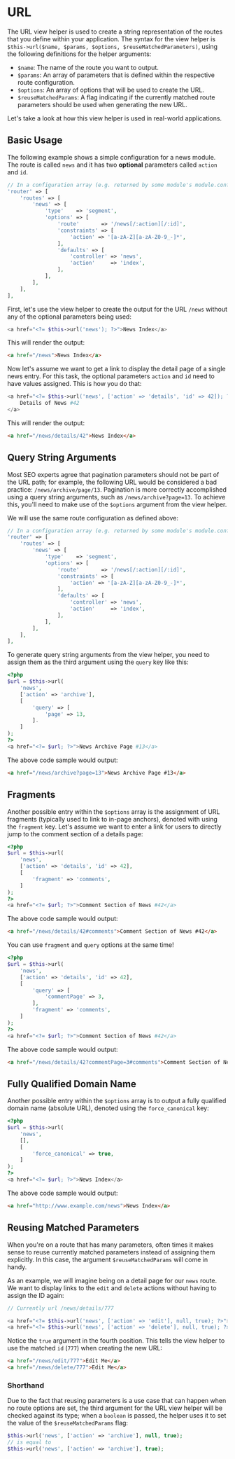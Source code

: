 # URL

The URL view helper is used to create a string representation of the routes that
you define within your application. The syntax for the view helper is
`$this->url($name, $params, $options, $reuseMatchedParameters)`, using the
following definitions for the helper arguments:

- `$name`: The name of the route you want to output.
- `$params`: An array of parameters that is defined within the respective route
  configuration.
- `$options`: An array of options that will be used to create the URL.
- `$reuseMatchedParams`: A flag indicating if the currently matched route
  parameters should be used when generating the new URL.

Let's take a look at how this view helper is used in real-world applications.

## Basic Usage

The following example shows a simple configuration for a news module. The route
is called `news` and it has two **optional** parameters called `action` and
`id`.

```php
// In a configuration array (e.g. returned by some module's module.config.php)
'router' => [
    'routes' => [
        'news' => [
            'type'    => 'segment',
            'options' => [
                'route'       => '/news[/:action][/:id]',
                'constraints' => [
                    'action' => '[a-zA-Z][a-zA-Z0-9_-]*',
                ],
                'defaults' => [
                    'controller' => 'news',
                    'action'     => 'index',
                ],
            ],
        ],
    ],
],
```

First, let's use the view helper to create the output for the URL `/news` without any of the
optional parameters being used:

```php
<a href="<?= $this->url('news'); ?>">News Index</a>
```

This will render the output:

```html
<a href="/news">News Index</a>
```

Now let's assume we want to get a link to display the detail page of a single
news entry. For this task, the optional parameters `action` and `id` need to
have values assigned. This is how you do that:

```php
<a href="<?= $this->url('news', ['action' => 'details', 'id' => 42]); ?>">
    Details of News #42
</a>
```

This will render the output:

```html
<a href="/news/details/42">News Index</a>
```

## Query String Arguments

Most SEO experts agree that pagination parameters should not be part of the URL
path; for example, the following URL would be considered a bad practice:
`/news/archive/page/13`. Pagination is more correctly accomplished using a query
string arguments, such as `/news/archive?page=13`. To achieve this, you'll need
to make use of the `$options` argument from the view helper.

We will use the same route configuration as defined above:

```php
// In a configuration array (e.g. returned by some module's module.config.php)
'router' => [
    'routes' => [
        'news' => [
            'type'    => 'segment',
            'options' => [
                'route'       => '/news[/:action][/:id]',
                'constraints' => [
                    'action' => '[a-zA-Z][a-zA-Z0-9_-]*',
                ],
                'defaults' => [
                    'controller' => 'news',
                    'action'     => 'index',
                ],
            ],
        ],
    ],
],
```

To generate query string arguments from the view helper, you need to assign them
as the third argument using the `query` key like this:

```php
<?php
$url = $this->url(
    'news',
    ['action' => 'archive'],
    [
        'query' => [
            'page' => 13,
        ].
    ]
);
?>
<a href="<?= $url; ?>">News Archive Page #13</a>
```

The above code sample would output:

```html
<a href="/news/archive?page=13">News Archive Page #13</a>
```

## Fragments

Another possible entry within the `$options` array is the assignment of URL
fragments (typically used to link to in-page anchors), denoted with using the
`fragment` key. Let's assume we want to enter a link for users to directly jump
to the comment section of a details page:

```php
<?php
$url = $this->url(
    'news',
    ['action' => 'details', 'id' => 42],
    [
        'fragment' => 'comments',
    ]
);
?>
<a href="<?= $url; ?>">Comment Section of News #42</a>
```

The above code sample would output:

```html
<a href="/news/details/42#comments">Comment Section of News #42</a>
```

You can use `fragment` and `query` options at the same time!

```php
<?php
$url = $this->url(
    'news',
    ['action' => 'details', 'id' => 42],
    [
        'query' => [
            'commentPage' => 3,
        ],
        'fragment' => 'comments',
    ]
);
?>
<a href="<?= $url; ?>">Comment Section of News #42</a>
```

The above code sample would output:

```html
<a href="/news/details/42?commentPage=3#comments">Comment Section of News #42</a>
```

## Fully Qualified Domain Name

Another possible entry within the `$options` array is to output a fully
qualified domain name (absolute URL), denoted using the `force_canonical` key:

```php
<?php
$url = $this->url(
    'news',
    [],
    [
        'force_canonical' => true,
    ]
);
?>
<a href="<?= $url; ?>">News Index</a>
```

The above code sample would output:

```html
<a href="http://www.example.com/news">News Index</a>
```

## Reusing Matched Parameters

When you're on a route that has many parameters, often times it makes sense to
reuse currently matched parameters instead of assigning them explicitly. In this
case, the argument `$reuseMatchedParams` will come in handy.

As an example, we will imagine being on a detail page for our `news` route. We
want to display links to the `edit` and `delete` actions without having to
assign the ID again:

```php
// Currently url /news/details/777

<a href="<?= $this->url('news', ['action' => 'edit'], null, true); ?>">Edit Me</a>
<a href="<?= $this->url('news', ['action' => 'delete'], null, true); ?>">Delete Me</a>
```

Notice the `true` argument in the fourth position. This tells the view helper to
use the matched `id` (`777`) when creating the new URL:

```html
<a href="/news/edit/777">Edit Me</a>
<a href="/news/delete/777">Edit Me</a>
```

### Shorthand

Due to the fact that reusing parameters is a use case that can happen when no
route options are set, the third argument for the URL view helper will be
checked against its type; when a `boolean` is passed, the helper uses it to set
the value of the `$reuseMatchedParams` flag:

```php
$this->url('news', ['action' => 'archive'], null, true);
// is equal to
$this->url('news', ['action' => 'archive'], true);
```
